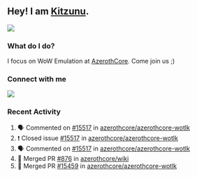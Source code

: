 ## Hey! I am [Kitzunu](https://Github.com/Kitzunu).

<!--<a href="https://github-readme-stats.kitzunu.vercel.app/api?username=Kitzunu&show_icons=true&theme=dark">
  <img align="center" src="https://github-readme-stats.kitzunu.vercel.app/api?username=Kitzunu&show_icons=true&theme=dark" />
</a>-->
<a href="https://github-readme-stats.kitzunu.vercel.app/api?username=Kitzunu&show_icons=true&theme=dark">
  <img align="center" src="https://github-readme-stats.vercel.app/api/top-langs/?username=Kitzunu&layout=compact&theme=dark" />
</a>

### What do I do?

I focus on WoW Emulation at [AzerothCore](https://Github.com/AzerothCore). Come join us ;)

### Connect with me
[![](https://img.shields.io/badge/AzerothCore%20Discord-Connect%20with%20me!-green)](https://discord.com/invite/gkt4y2x)

### Recent Activity

<!--START_SECTION:activity-->
1. 🗣 Commented on [#15517](https://github.com/azerothcore/azerothcore-wotlk/issues/15517) in [azerothcore/azerothcore-wotlk](https://github.com/azerothcore/azerothcore-wotlk)
2. ❗️ Closed issue [#15517](https://github.com/azerothcore/azerothcore-wotlk/issues/15517) in [azerothcore/azerothcore-wotlk](https://github.com/azerothcore/azerothcore-wotlk)
3. 🗣 Commented on [#15517](https://github.com/azerothcore/azerothcore-wotlk/issues/15517) in [azerothcore/azerothcore-wotlk](https://github.com/azerothcore/azerothcore-wotlk)
4. 🎉 Merged PR [#876](https://github.com/azerothcore/wiki/pull/876) in [azerothcore/wiki](https://github.com/azerothcore/wiki)
5. 🎉 Merged PR [#15459](https://github.com/azerothcore/azerothcore-wotlk/pull/15459) in [azerothcore/azerothcore-wotlk](https://github.com/azerothcore/azerothcore-wotlk)
<!--END_SECTION:activity-->
